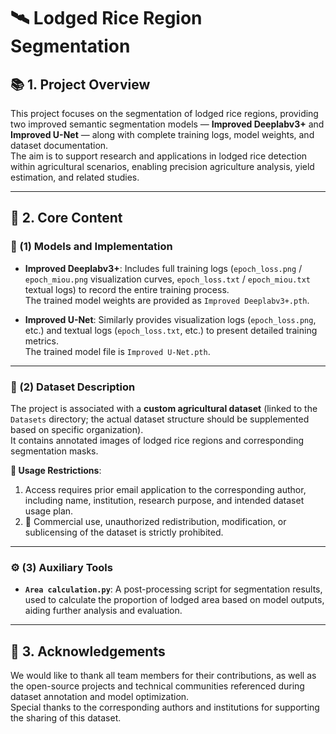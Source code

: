 # 🛰️ Lodged Rice Region Segmentation

## 📚 1. Project Overview
This project focuses on the segmentation of lodged rice regions, providing two improved semantic segmentation models — **Improved Deeplabv3+** and **Improved U-Net** — along with complete training logs, model weights, and dataset documentation.  
The aim is to support research and applications in lodged rice detection within agricultural scenarios, enabling precision agriculture analysis, yield estimation, and related studies.

---

## 🤖 2. Core Content

### 🔹 (1) Models and Implementation
- **Improved Deeplabv3+**: Includes full training logs (`epoch_loss.png` / `epoch_miou.png` visualization curves, `epoch_loss.txt` / `epoch_miou.txt` textual logs) to record the entire training process.  
  The trained model weights are provided as `Improved Deeplabv3+.pth`.

- **Improved U-Net**: Similarly provides visualization logs (`epoch_loss.png`, etc.) and textual logs (`epoch_loss.txt`, etc.) to present detailed training metrics.  
  The trained model file is `Improved U-Net.pth`.

---

### 📂 (2) Dataset Description
The project is associated with a **custom agricultural dataset** (linked to the `Datasets` directory; the actual dataset structure should be supplemented based on specific organization).  
It contains annotated images of lodged rice regions and corresponding segmentation masks.

**📌 Usage Restrictions**:  
1. Access requires prior email application to the corresponding author, including name, institution, research purpose, and intended dataset usage plan.  
2. 🚫 Commercial use, unauthorized redistribution, modification, or sublicensing of the dataset is strictly prohibited.

---

### ⚙️ (3) Auxiliary Tools
- **`Area calculation.py`**: A post-processing script for segmentation results, used to calculate the proportion of lodged area based on model outputs, aiding further analysis and evaluation.

---

## 🙏 3. Acknowledgements
We would like to thank all team members for their contributions, as well as the open-source projects and technical communities referenced during dataset annotation and model optimization.  
Special thanks to the corresponding authors and institutions for supporting the sharing of this dataset.
